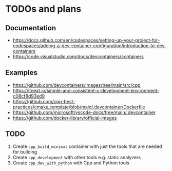 # TODOs and plans

## Documentation

- <https://docs.github.com/en/codespaces/setting-up-your-project-for-codespaces/adding-a-dev-container-configuration/introduction-to-dev-containers>
- <https://code.visualstudio.com/docs/devcontainers/containers>

## Examples

- <https://github.com/devcontainers/images/tree/main/src/cpp>
- <https://itnext.io/simple-and-consistent-c-development-environment-c08cf8d93ed9>
- <https://github.com/cpp-best-practices/cmake_template/blob/main/.devcontainer/Dockerfile>
- https://github.com/microsoft/vscode-docs/tree/main/.devcontainer
- https://github.com/docker-library/official-images

## TODO

1. Create `cpp_build_minimal` container with just the tools that are needed for building
2. Create `cpp_development` with other tools e.g. static analyzers
3. Create `cpp_dev_with_python` with Cpp and Python tools


